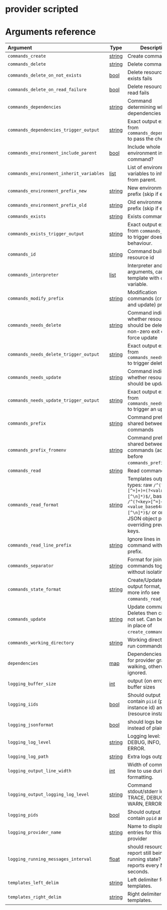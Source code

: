 
# provider scripted

# Arguments reference

| Argument | Type | Description | Default |
|:---      | ---  | ---         | ---     |
| `commands_create` | [string](https://www.terraform.io/docs/extend/schemas/schema-types.html#typestring) | Create command.  | `update_command` |
| `commands_delete` | [string](https://www.terraform.io/docs/extend/schemas/schema-types.html#typestring) | Delete command | not set |
| `commands_delete_on_not_exists` | [bool](https://www.terraform.io/docs/extend/schemas/schema-types.html#typebool) | Delete resource when exists fails | `true` |
| `commands_delete_on_read_failure` | [bool](https://www.terraform.io/docs/extend/schemas/schema-types.html#typebool) | Delete resource when read fails | `false` |
| `commands_dependencies` | [string](https://www.terraform.io/docs/extend/schemas/schema-types.html#typestring) | Command determining whether dependencies are met | not set |
| `commands_dependencies_trigger_output` | [string](https://www.terraform.io/docs/extend/schemas/schema-types.html#typestring) | Exact output expected from `commands_dependencies` to pass the check.  |  or `true` |
| `commands_environment_include_parent` | [bool](https://www.terraform.io/docs/extend/schemas/schema-types.html#typebool) | Include whole parent environment in the command? | `false` |
| `commands_environment_inherit_variables` | [list](https://www.terraform.io/docs/extend/schemas/schema-types.html#typelist) | List of environment variables to inherit from parent.  | `$TF_SCRIPTED_ENVIRONMENT_INHERIT_VARIABLES` (JSON array) |
| `commands_environment_prefix_new` | [string](https://www.terraform.io/docs/extend/schemas/schema-types.html#typestring) | New environment prefix (skip if empty) | not set |
| `commands_environment_prefix_old` | [string](https://www.terraform.io/docs/extend/schemas/schema-types.html#typestring) | Old environment prefix (skip if empty) | not set |
| `commands_exists` | [string](https://www.terraform.io/docs/extend/schemas/schema-types.html#typestring) | Exists command | not set |
| `commands_exists_trigger_output` | [string](https://www.terraform.io/docs/extend/schemas/schema-types.html#typestring) | Exact output expected from `commands_exists` to trigger doesn't exist behaviour.  |  or `false` |
| `commands_id` | [string](https://www.terraform.io/docs/extend/schemas/schema-types.html#typestring) | Command building resource id | not set |
| `commands_interpreter` | [list](https://www.terraform.io/docs/extend/schemas/schema-types.html#typelist) | Interpreter and it's arguments, can be a template with `command` variable.  | `$TF_SCRIPTED_COMMANDS_INTERPRETER` (JSON array), `["cmd","/C","{{ .command }}"]` (windows) or `["bash","-Eeuo","pipefail","-c","{{ .command }}"]` |
| `commands_modify_prefix` | [string](https://www.terraform.io/docs/extend/schemas/schema-types.html#typestring) | Modification commands (create and update) prefix | not set |
| `commands_needs_delete` | [string](https://www.terraform.io/docs/extend/schemas/schema-types.html#typestring) | Command indicating whether resource should be deleted, non-zero exit code to force update | not set |
| `commands_needs_delete_trigger_output` | [string](https://www.terraform.io/docs/extend/schemas/schema-types.html#typestring) | Exact output expected from `commands_needs_delete` to trigger delete.  |  or `true` |
| `commands_needs_update` | [string](https://www.terraform.io/docs/extend/schemas/schema-types.html#typestring) | Command indicating whether resource should be updated. | not set |
| `commands_needs_update_trigger_output` | [string](https://www.terraform.io/docs/extend/schemas/schema-types.html#typestring) | Exact output expected from `commands_needs_update` to trigger an update.  |  or `true` |
| `commands_prefix` | [string](https://www.terraform.io/docs/extend/schemas/schema-types.html#typestring) | Command prefix shared between all commands | not set |
| `commands_prefix_fromenv` | [string](https://www.terraform.io/docs/extend/schemas/schema-types.html#typestring) | Command prefix shared between all commands (added before `commands_prefix`)  | ` or not set` |
| `commands_read` | [string](https://www.terraform.io/docs/extend/schemas/schema-types.html#typestring) | Read command | not set |
| `commands_read_format` | [string](https://www.terraform.io/docs/extend/schemas/schema-types.html#typestring) | Templates output types: raw `/^(?<key>[^=]+)=(?<value>[^\n]*)$/`, base64 `/^(?<key>[^=]+)=(?<value_base64>[^\n]*)$/` or one JSON object per line overriding previous keys.  |  or `raw` |
| `commands_read_line_prefix` | [string](https://www.terraform.io/docs/extend/schemas/schema-types.html#typestring) | Ignore lines in read command without this prefix.  | ` or not set` |
| `commands_separator` | [string](https://www.terraform.io/docs/extend/schemas/schema-types.html#typestring) | Format for joining 2 commands together without isolating them.  |  or `%s\n%s` |
| `commands_state_format` | [string](https://www.terraform.io/docs/extend/schemas/schema-types.html#typestring) | Create/Update state output format, for more info see `commands_read_format`.  |  or `commands_read_format` |
| `commands_update` | [string](https://www.terraform.io/docs/extend/schemas/schema-types.html#typestring) | Update command. Deletes then creates if not set. Can be used in place of `create_command`. | not set |
| `commands_working_directory` | [string](https://www.terraform.io/docs/extend/schemas/schema-types.html#typestring) | Working directory to run commands in  | ` or not set` |
| `dependencies` | [map](https://www.terraform.io/docs/extend/schemas/schema-types.html#typemap) | Dependencies purely for provider graph walking, otherwise ignored. | not set |
| `logging_buffer_size` | [int](https://www.terraform.io/docs/extend/schemas/schema-types.html#typeint) | output (on error) buffer sizes | `8192` |
| `logging_iids` | [bool](https://www.terraform.io/docs/extend/schemas/schema-types.html#typebool) | Should output lines contain `piid` (provider instance id) and `riid` (resource instance id?  |  or == `""` |
| `logging_jsonformat` | [bool](https://www.terraform.io/docs/extend/schemas/schema-types.html#typebool) | should logs be json instead of plain text?  |  or != `""` |
| `logging_log_level` | [string](https://www.terraform.io/docs/extend/schemas/schema-types.html#typestring) | Logging level: TRACE, DEBUG, INFO, WARN, ERROR.  |  or `INFO` |
| `logging_log_path` | [string](https://www.terraform.io/docs/extend/schemas/schema-types.html#typestring) | Extra logs output path.  | `$TF_SCRIPTED_LOGGING_LOG_PATH` |
| `logging_output_line_width` | [int](https://www.terraform.io/docs/extend/schemas/schema-types.html#typeint) | Width of command's line to use during formatting.  | `$TF_SCRIPTED_LOGGING_OUTPUT_LINE_WIDTH` |
| `logging_output_logging_log_level` | [string](https://www.terraform.io/docs/extend/schemas/schema-types.html#typestring) | Command stdout/stderr log level: TRACE, DEBUG, INFO, WARN, ERROR.  | `$LOGGING_OUTPUT_LOG_LEVEL` |
| `logging_pids` | [bool](https://www.terraform.io/docs/extend/schemas/schema-types.html#typebool) | Should output lines contain `ppid` and `pid`?  |  or == `""` |
| `logging_provider_name` | [string](https://www.terraform.io/docs/extend/schemas/schema-types.html#typestring) | Name to display in log entries for this provider | not set |
| `logging_running_messages_interval` | [float](https://www.terraform.io/docs/extend/schemas/schema-types.html#typefloat) | should resources report still being in a running state? Trigger reports every N seconds.  | `$TF_SCRIPTED_LOGGING_RUNNING_MESSAGES_INTERVAL` |
| `templates_left_delim` | [string](https://www.terraform.io/docs/extend/schemas/schema-types.html#typestring) | Left delimiter for templates.  |  or `{{` |
| `templates_right_delim` | [string](https://www.terraform.io/docs/extend/schemas/schema-types.html#typestring) | Right delimiter for templates.  |  or `}}` |
